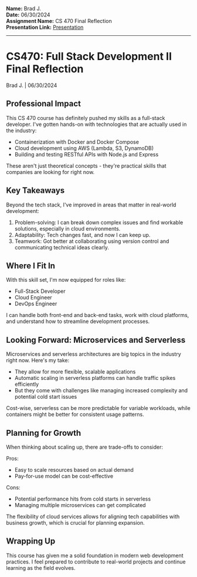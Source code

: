 **Name:** Brad J.  
**Date:** 06/30/2024  
**Assignment Name:** CS 470 Final Reflection  
**Presentation Link:** [Presentation](https://youtu.be/GHFlng6UzuQ)

---
# CS470: Full Stack Development II Final Reflection
Brad J. | 06/30/2024

## Professional Impact

This CS 470 course has definitely pushed my skills as a full-stack developer. I've gotten hands-on with technologies that are actually used in the industry:

- Containerization with Docker and Docker Compose
- Cloud development using AWS (Lambda, S3, DynamoDB)
- Building and testing RESTful APIs with Node.js and Express

These aren't just theoretical concepts - they're practical skills that companies are looking for right now.

## Key Takeaways

Beyond the tech stack, I've improved in areas that matter in real-world development:

1. Problem-solving: I can break down complex issues and find workable solutions, especially in cloud environments.
2. Adaptability: Tech changes fast, and now I can keep up.
3. Teamwork: Got better at collaborating using version control and communicating technical ideas clearly.

## Where I Fit In

With this skill set, I'm now equipped for roles like:

- Full-Stack Developer
- Cloud Engineer
- DevOps Engineer

I can handle both front-end and back-end tasks, work with cloud platforms, and understand how to streamline development processes.

## Looking Forward: Microservices and Serverless

Microservices and serverless architectures are big topics in the industry right now. Here's my take:

- They allow for more flexible, scalable applications
- Automatic scaling in serverless platforms can handle traffic spikes efficiently
- But they come with challenges like managing increased complexity and potential cold start issues

Cost-wise, serverless can be more predictable for variable workloads, while containers might be better for consistent usage patterns.

## Planning for Growth

When thinking about scaling up, there are trade-offs to consider:

Pros:
- Easy to scale resources based on actual demand
- Pay-for-use model can be cost-effective

Cons:
- Potential performance hits from cold starts in serverless
- Managing multiple microservices can get complicated

The flexibility of cloud services allows for aligning tech capabilities with business growth, which is crucial for planning expansion.

## Wrapping Up

This course has given me a solid foundation in modern web development practices. I feel prepared to contribute to real-world projects and continue learning as the field evolves.
